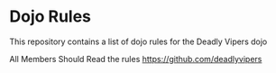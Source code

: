 Dojo Rules
==========

This repository contains a list of dojo rules for the Deadly Vipers dojo

All Members Should Read the rules
https://github.com/deadlyvipers
